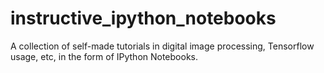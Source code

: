 # instructive_ipython_notebooks
A collection of self-made tutorials in digital image processing, Tensorflow usage, etc, in the form of IPython Notebooks.
